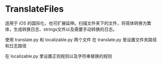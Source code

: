 # TranslateFiles
适用于 iOS 的国际化，也可扩展延伸。扫描文件夹下的文件，将简体转换为繁体，生成转换日志、strings文件以及需要手动转换的日志。

使用 translate.py 和 localizable.py 两个文件
在 translate.py 里设置文件夹路径和日志路径

在 localizable.py 里设置正则规则以及字符串替换的规则


